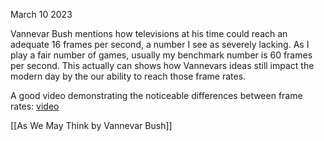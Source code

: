 March 10 2023

Vannevar Bush mentions how televisions at his time could reach an adequate 16 frames per second, a number I see as severely lacking. As I play a fair number of games, usually my benchmark number is 60 frames per second. This actually can shows how Vannevars ideas still impact the modern day by the our ability to reach those frame rates.

A good video demonstrating the noticeable differences between frame rates: [video](https://www.youtube.com/watch?v=_SzGQkI-IwM&ab_channel=TechDamis)

[[As We May Think by Vannevar Bush]]
